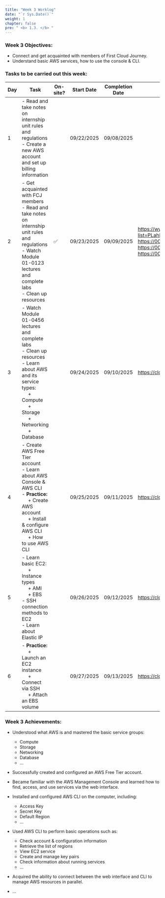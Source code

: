 ```yaml
---
title: "Week 3 Worklog"
date: "`r Sys.Date()`"
weight: 1
chapter: false
pre: " <b> 1.3. </b> "
---
```


### Week 3 Objectives:

- Connect and get acquainted with members of First Cloud Journey.
- Understand basic AWS services, how to use the console & CLI.

### Tasks to be carried out this week:

| Day | Task                                                                                                                                                                                                              | On-site? | Start Date | Completion Date | Reference Material                                                                                                                                                                                   |
| --- | ----------------------------------------------------------------------------------------------------------------------------------------------------------------------------------------------------------------- | -------- | ---------- | --------------- | ---------------------------------------------------------------------------------------------------------------------------------------------------------------------------------------------------- |
| 1   | - Read and take notes on internship unit rules and regulations <br> - Create a new AWS account and set up billing information                                                                                     |          | 09/22/2025 | 09/08/2025      |
| 2   | - Get acquainted with FCJ members <br> - Read and take notes on internship unit rules and regulations <br> - Watch Module 01-0123 lectures and complete labs <br> - Clean up resources                            | ✅       | 09/23/2025 | 09/09/2025      | <https://www.youtube.com/playlist?list=PLahN4TLWtox2a3vElknwzU_urND8hLn1i> <br> <https://000001.awsstudygroup.com> <br> <https://000007.awsstudygroup.com/> <br> <https://000009.awsstudygroup.com/> |
| 3   | - Watch Module 01-0456 lectures and complete labs <br> - Clean up resources <br> - Learn about AWS and its service types: <br>&emsp; + Compute <br>&emsp; + Storage <br>&emsp; + Networking <br>&emsp; + Database |          | 09/24/2025 | 09/10/2025      | <https://cloudjourney.awsstudygroup.com/>                                                                                                                                                            |
| 4   | - Create AWS Free Tier account <br> - Learn about AWS Console & AWS CLI <br> - **Practice:** <br>&emsp; + Create AWS account <br>&emsp; + Install & configure AWS CLI <br>&emsp; + How to use AWS CLI             |          | 09/25/2025 | 09/11/2025      | <https://cloudjourney.awsstudygroup.com/>                                                                                                                                                            |
| 5   | - Learn basic EC2: <br>&emsp; + Instance types <br>&emsp; + AMI <br>&emsp; + EBS <br> - SSH connection methods to EC2 <br> - Learn about Elastic IP                                                               |          | 09/26/2025 | 09/12/2025      | <https://cloudjourney.awsstudygroup.com/>                                                                                                                                                            |
| 6   | - **Practice:** <br>&emsp; + Launch an EC2 instance <br>&emsp; + Connect via SSH <br>&emsp; + Attach an EBS volume                                                                                                |          | 09/27/2025 | 09/13/2025      | <https://cloudjourney.awsstudygroup.com/>                                                                                                                                                            |

### Week 3 Achievements:

- Understood what AWS is and mastered the basic service groups:

  - Compute
  - Storage
  - Networking
  - Database
  - ...

- Successfully created and configured an AWS Free Tier account.

- Became familiar with the AWS Management Console and learned how to find, access, and use services via the web interface.

- Installed and configured AWS CLI on the computer, including:

  - Access Key
  - Secret Key
  - Default Region
  - ...

- Used AWS CLI to perform basic operations such as:

  - Check account & configuration information
  - Retrieve the list of regions
  - View EC2 service
  - Create and manage key pairs
  - Check information about running services
  - ...

- Acquired the ability to connect between the web interface and CLI to manage AWS resources in parallel.
- ...
